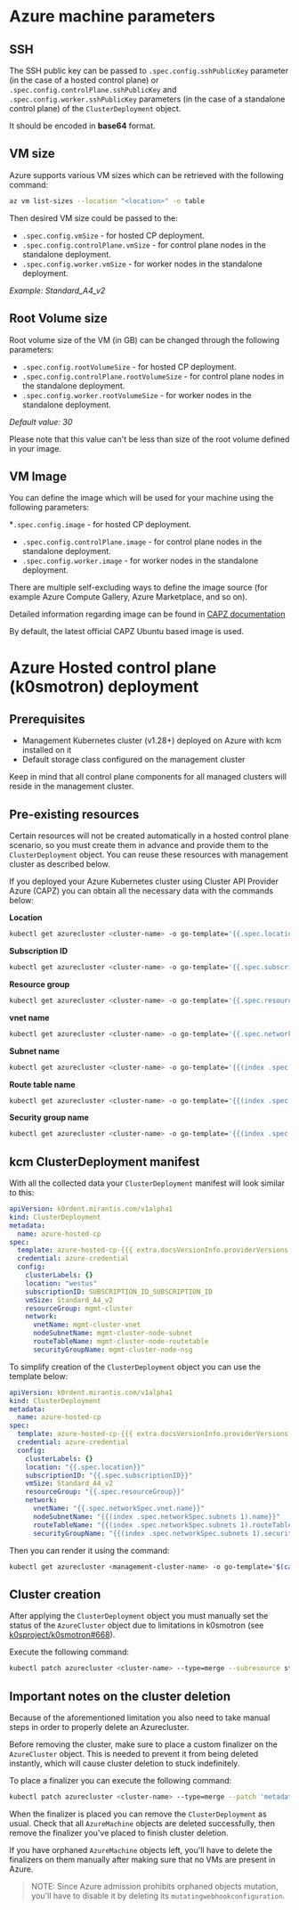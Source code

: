 # Azure machine parameters

## SSH

The SSH public key can be passed to `.spec.config.sshPublicKey` 
parameter (in the case of a hosted control plane) or `.spec.config.controlPlane.sshPublicKey` and
`.spec.config.worker.sshPublicKey` parameters (in the case of a standalone control plane)
of the `ClusterDeployment` object.

It should be encoded in **base64** format.

## VM size

Azure supports various VM sizes which can be retrieved with the following
command:

```bash
az vm list-sizes --location "<location>" -o table
```

Then desired VM size could be passed to the:

* `.spec.config.vmSize` - for hosted CP deployment.
* `.spec.config.controlPlane.vmSize` - for control plane nodes in the standalone
  deployment.
* `.spec.config.worker.vmSize` - for worker nodes in the standalone deployment.

*Example: Standard_A4_v2*

## Root Volume size

Root volume size of the VM (in GB) can be changed through the following
parameters:

* `.spec.config.rootVolumeSize` - for hosted CP deployment.
* `.spec.config.controlPlane.rootVolumeSize` - for control plane nodes in the
  standalone deployment.
* `.spec.config.worker.rootVolumeSize` - for worker nodes in the standalone
  deployment.

*Default value: 30*

Please note that this value can't be less than size of the root volume 
defined in your image.

## VM Image

You can define the image which will be used for your machine using the following
parameters:

*`.spec.config.image` - for hosted CP deployment.
* `.spec.config.controlPlane.image` - for control plane nodes in the standalone
  deployment.
* `.spec.config.worker.image` - for worker nodes in the standalone deployment.

There are multiple self-excluding ways to define the image source (for example Azure
Compute Gallery, Azure Marketplace, and so on).

Detailed information regarding image can be found in [CAPZ documentation](https://capz.sigs.k8s.io/self-managed/custom-images)

By default, the latest official CAPZ Ubuntu based image is used.

# Azure Hosted control plane (k0smotron) deployment

## Prerequisites

*   Management Kubernetes cluster (v1.28+) deployed on Azure with kcm installed
    on it
*   Default storage class configured on the management cluster

Keep in mind that all control plane components for all managed clusters will
reside in the management cluster.

## Pre-existing resources

Certain resources will not be created automatically in a hosted control plane
scenario, so you must create them in advance and provide them to  the `ClusterDeployment`
object. You can reuse these resources with management cluster as described
below.

If you deployed your Azure Kubernetes cluster using Cluster API Provider Azure
(CAPZ) you can obtain all the necessary data with the commands below:

**Location**

```bash
kubectl get azurecluster <cluster-name> -o go-template='{{.spec.location}}'
```

**Subscription ID**

```bash
kubectl get azurecluster <cluster-name> -o go-template='{{.spec.subscriptionID}}'
```

**Resource group**

```bash
kubectl get azurecluster <cluster-name> -o go-template='{{.spec.resourceGroup}}'
```

**vnet name**

```bash
kubectl get azurecluster <cluster-name> -o go-template='{{.spec.networkSpec.vnet.name}}'
```

**Subnet name**

```bash
kubectl get azurecluster <cluster-name> -o go-template='{{(index .spec.networkSpec.subnets 1).name}}'
```

**Route table name**

```bash
kubectl get azurecluster <cluster-name> -o go-template='{{(index .spec.networkSpec.subnets 1).routeTable.name}}'
```

**Security group name**

```bash
kubectl get azurecluster <cluster-name> -o go-template='{{(index .spec.networkSpec.subnets 1).securityGroup.name}}'
```



## kcm ClusterDeployment manifest

With all the collected data your `ClusterDeployment` manifest will look similar to this:

```yaml
apiVersion: k0rdent.mirantis.com/v1alpha1
kind: ClusterDeployment
metadata:
  name: azure-hosted-cp
spec:
  template: azure-hosted-cp-{{{ extra.docsVersionInfo.providerVersions.dashVersions.azureHostedCpCluster }}}
  credential: azure-credential
  config:
    clusterLabels: {}
    location: "westus"
    subscriptionID: SUBSCRIPTION_ID_SUBSCRIPTION_ID
    vmSize: Standard_A4_v2
    resourceGroup: mgmt-cluster
    network:
      vnetName: mgmt-cluster-vnet
      nodeSubnetName: mgmt-cluster-node-subnet
      routeTableName: mgmt-cluster-node-routetable
      securityGroupName: mgmt-cluster-node-nsg
```

To simplify creation of the `ClusterDeployment` object you can use the template below:

```yaml
apiVersion: k0rdent.mirantis.com/v1alpha1
kind: ClusterDeployment
metadata:
  name: azure-hosted-cp
spec:
  template: azure-hosted-cp-{{{ extra.docsVersionInfo.providerVersions.dashVersions.azureHostedCpCluster }}}
  credential: azure-credential
  config:
    clusterLabels: {}
    location: "{{.spec.location}}"
    subscriptionID: "{{.spec.subscriptionID}}"
    vmSize: Standard_A4_v2
    resourceGroup: "{{.spec.resourceGroup}}"
    network:
      vnetName: "{{.spec.networkSpec.vnet.name}}"
      nodeSubnetName: "{{(index .spec.networkSpec.subnets 1).name}}"
      routeTableName: "{{(index .spec.networkSpec.subnets 1).routeTable.name}}"
      securityGroupName: "{{(index .spec.networkSpec.subnets 1).securityGroup.name}}"
```

Then you can render it using the command:

```bash
kubectl get azurecluster <management-cluster-name> -o go-template="$(cat template.yaml)"
```

## Cluster creation

After applying the `ClusterDeployment` object you must manually set the status of
the `AzureCluster` object due to limitations in k0smotron (see
[k0sproject/k0smotron#668](https://github.com/k0sproject/k0smotron/issues/668)).

Execute the following command:

```bash
kubectl patch azurecluster <cluster-name> --type=merge --subresource status --patch 'status: {ready: true}'
```

## Important notes on the cluster deletion

Because of the aforementioned limitation you also need to take manual steps in
order to properly delete an Azurecluster.

Before removing the cluster, make sure to place a custom finalizer on the
`AzureCluster` object. This is needed to prevent it from being deleted instantly,
which will cause cluster deletion to stuck indefinitely.

To place a finalizer you can execute the following command:

```bash
kubectl patch azurecluster <cluster-name> --type=merge --patch 'metadata: {finalizers: [manual]}'
```

When the finalizer is placed you can remove the `ClusterDeployment` as usual. Check that
all `AzureMachine` objects are deleted successfully, then remove the finalizer you've
placed to finish cluster deletion.

If you have orphaned `AzureMachine` objects left, you'll have to delete the finalizers on
them manually after making sure that no VMs are present in Azure.

> NOTE:
> Since Azure admission prohibits orphaned objects mutation, you'll have to disable
> it by deleting its `mutatingwebhookconfiguration`.